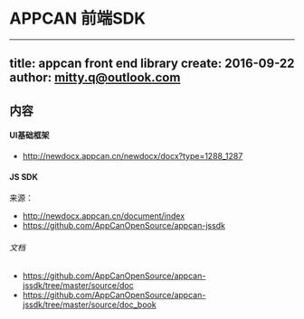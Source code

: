 # APPCAN 前端SDK

---
title: appcan front end library
create: 2016-09-22
author: mitty.q@outlook.com
---

## 内容

#### UI基础框架

* http://newdocx.appcan.cn/newdocx/docx?type=1288_1287

#### JS SDK

来源：

* http://newdocx.appcan.cn/document/index
* https://github.com/AppCanOpenSource/appcan-jssdk

###### 文档

* https://github.com/AppCanOpenSource/appcan-jssdk/tree/master/source/doc
* https://github.com/AppCanOpenSource/appcan-jssdk/tree/master/source/doc_book
